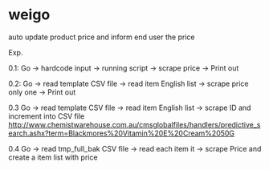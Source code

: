 # weigo

auto update product price and inform end user the price

Exp.

0.1:
Go -> hardcode input -> running script -> scrape price -> Print out

0.2:
Go -> read template CSV file -> read item English list -> scrape price only one -> Print out

0.3
Go -> read template CSV file -> read item English list -> scrape ID and increment into CSV file
http://www.chemistwarehouse.com.au/cmsglobalfiles/handlers/predictive_search.ashx?term=Blackmores%20Vitamin%20E%20Cream%2050G

0.4
Go -> read tmp_full_bak CSV file -> read each item it -> scrape Price and create a item list with price